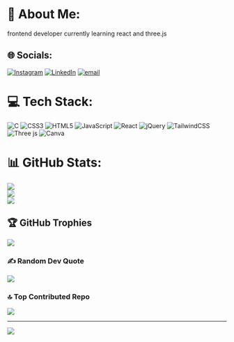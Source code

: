 # 💫 About Me:
frontend developer currently learning react and three.js


## 🌐 Socials:
[![Instagram](https://img.shields.io/badge/Instagram-%23E4405F.svg?logo=Instagram&logoColor=white)](https://instagram.com/eiizz_zz) [![LinkedIn](https://img.shields.io/badge/LinkedIn-%230077B5.svg?logo=linkedin&logoColor=white)](https://linkedin.com/in/eshani-paul) [![email](https://img.shields.io/badge/Email-D14836?logo=gmail&logoColor=white)](mailto:pauleshani06@gmail.com) 

# 💻 Tech Stack:
![C](https://img.shields.io/badge/c-%2300599C.svg?style=for-the-badge&logo=c&logoColor=white) ![CSS3](https://img.shields.io/badge/css3-%231572B6.svg?style=for-the-badge&logo=css3&logoColor=white) ![HTML5](https://img.shields.io/badge/html5-%23E34F26.svg?style=for-the-badge&logo=html5&logoColor=white) ![JavaScript](https://img.shields.io/badge/javascript-%23323330.svg?style=for-the-badge&logo=javascript&logoColor=%23F7DF1E) ![React](https://img.shields.io/badge/react-%2320232a.svg?style=for-the-badge&logo=react&logoColor=%2361DAFB) ![jQuery](https://img.shields.io/badge/jquery-%230769AD.svg?style=for-the-badge&logo=jquery&logoColor=white) ![TailwindCSS](https://img.shields.io/badge/tailwindcss-%2338B2AC.svg?style=for-the-badge&logo=tailwind-css&logoColor=white) ![Three js](https://img.shields.io/badge/threejs-black?style=for-the-badge&logo=three.js&logoColor=white) ![Canva](https://img.shields.io/badge/Canva-%2300C4CC.svg?style=for-the-badge&logo=Canva&logoColor=white)
# 📊 GitHub Stats:
![](https://github-readme-stats.vercel.app/api?username=euii-ii&theme=dark&hide_border=false&include_all_commits=false&count_private=false)<br/>
![](https://github-readme-streak-stats.herokuapp.com/?user=euii-ii&theme=dark&hide_border=false)<br/>
![](https://github-readme-stats.vercel.app/api/top-langs/?username=euii-ii&theme=dark&hide_border=false&include_all_commits=false&count_private=false&layout=compact)

## 🏆 GitHub Trophies
![](https://github-profile-trophy.vercel.app/?username=euii-ii&theme=radical&no-frame=false&no-bg=true&margin-w=4)

### ✍️ Random Dev Quote
![](https://quotes-github-readme.vercel.app/api?type=horizontal&theme=radical)

### 🔝 Top Contributed Repo
![](https://github-contributor-stats.vercel.app/api?username=euii-ii&limit=5&theme=dark&combine_all_yearly_contributions=true)

---
[![](https://visitcount.itsvg.in/api?id=euii-ii&icon=0&color=0)](https://visitcount.itsvg.in)

<!-- Proudly created with GPRM ( https://gprm.itsvg.in ) -->
